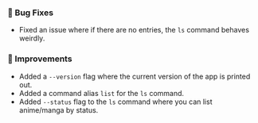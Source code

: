 ### 🐛 Bug Fixes
- Fixed an issue where if there are no entries, the `ls` command behaves weirdly.

### 🚸 Improvements
- Added a `--version` flag where the current version of the app is printed out.
- Added a command alias `list` for the `ls` command.
- Added `--status` flag to the `ls` command where you can list anime/manga by status.